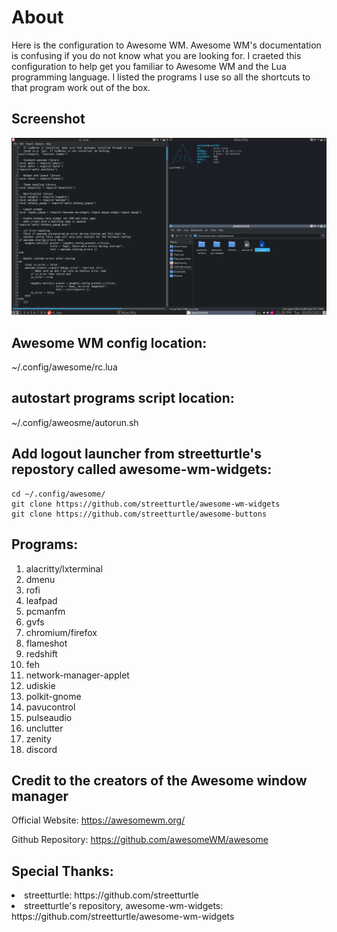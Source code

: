 # About
Here is the configuration to Awesome WM. Awesome WM's documentation is confusing if you do not know what you are looking for. I craeted this configuration to help get you familiar to Awesome WM and the Lua programming language. I listed the programs I use so all the shortcuts to that program work out of the box. 

## Screenshot
![](awesomewm.png)

## Awesome WM config location:
~/.config/awesome/rc.lua

## autostart programs script location:
~/.config/aweosme/autorun.sh

## Add logout launcher from streetturtle's repostory called awesome-wm-widgets:
```
cd ~/.config/awesome/
git clone https://github.com/streetturtle/awesome-wm-widgets
git clone https://github.com/streetturtle/awesome-buttons
```

## Programs:
1. alacritty/lxterminal 
2. dmenu
3. rofi
4. leafpad 
6. pcmanfm
7. gvfs
8. chromium/firefox
9. flameshot
10. redshift
11. feh
12. network-manager-applet 
13. udiskie 
14. polkit-gnome 
16. pavucontrol
17. pulseaudio
18. unclutter
19. zenity
20. discord

## Credit to the creators of the Awesome window manager
Official Website: https://awesomewm.org/

Github Repository: https://github.com/awesomeWM/awesome


## Special Thanks: 
<li> streetturtle: https://github.com/streetturtle </li>
<li> streetturtle's repository, awesome-wm-widgets: https://github.com/streetturtle/awesome-wm-widgets </li>
